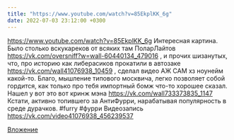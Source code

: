 ```yaml
---
title: "https://www.youtube.com/watch?v=85EkplKK_6g"
date: 2022-07-03 23:12:00 +0300
---
```


https://www.youtube.com/watch?v=85EkplKK_6g
Интересная картина. Было столько вскукареков от всяких там ПоларЛайтов https://vk.com/oversniff?w=wall-60440134_479016 , и прочих шизанутых, что, про историю как либерасиков прокатили в автозаке https://vk.com/wall41076938_10459 , сделал видео АЖ САМ хз ноунейм какой-то. Благо, мышление типового москвича, легко позволяет собой гордится, как только про тебя импортный бомж что-то хорошее сказал.
Нашел у вот это вот кринж мэна https://vk.com/wall733373835_1147
Кстати, активно топившего за АнтиФурри, нарабатывая популярность в среде дурачков.
#furry #фурри
Видеозапись
https://vk.com/video41076938_456239537

[Вложение](https://vk.com/video41076938_456239537)

